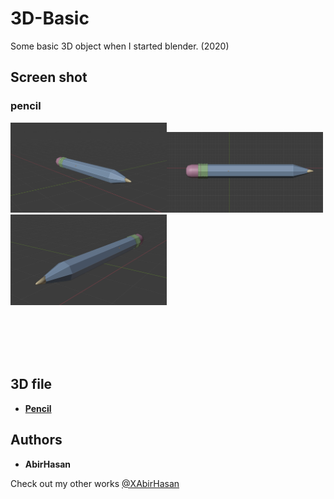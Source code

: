 # 3D-Basic
 Some basic 3D object  when I started blender. (2020)


 ## Screen shot

### pencil

<img src="demo/1.png" alt="pencil" width="250"/><img src="demo/2.png" alt="pencil" width="250"/><img src="demo/3.png" alt="pencil" width="250"/>




<br><br><br><br>

## 3D file
* **[Pencil](https://github.com/XAbirHasan/Scale-3D-Blender/blob/master/3D%20file/scale.fbx)**


## Authors

* **AbirHasan**

Check out my other works [@XAbirHasan](https://github.com/XAbirHasan)
